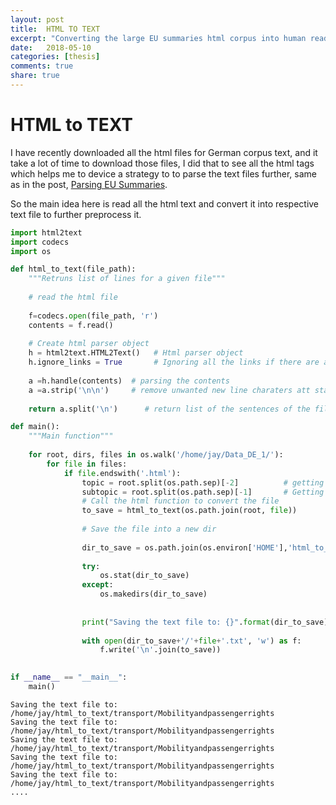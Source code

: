 ```yaml
---
layout: post
title:  HTML TO TEXT
excerpt: "Converting the large EU summaries html corpus into human readable text files."
date:   2018-05-10
categories: [thesis]
comments: true
share: true
---
```


# HTML to TEXT

I have recently downloaded all the html files for German corpus text, and it take a lot of time to download those files, I did that to see all the html tags which helps me to device a strategy to to parse the text files further, same as in the post, [Parsing EU Summaries](https://jdvala.github.io/blog.io/2018-05-02/Parsing-EU-Summaries).


So the main idea here is read all the html text and convert it into respective text file to further preprocess it.


```python
import html2text
import codecs
import os
```


```python
def html_to_text(file_path):
    """Retruns list of lines for a given file"""
    
    # read the html file
    
    f=codecs.open(file_path, 'r')
    contents = f.read()
    
    # Create html parser object
    h = html2text.HTML2Text()   # Html parser object
    h.ignore_links = True       # Ignoring all the links if there are any
    
    a =h.handle(contents)  # parsing the contents
    a =a.strip('\n\n')     # remove unwanted new line charaters att start and end of the file
    
    return a.split('\n')      # return list of the sentences of the file to save

```


```python
def main():
    """Main function"""
    
    for root, dirs, files in os.walk('/home/jay/Data_DE_1/'):
        for file in files:
            if file.endswith('.html'):
                topic = root.split(os.path.sep)[-2]          # getting topic 
                subtopic = root.split(os.path.sep)[-1]       # Getting subtopic
                # Call the html function to convert the file
                to_save = html_to_text(os.path.join(root, file))
                
                # Save the file into a new dir
                
                dir_to_save = os.path.join(os.environ['HOME'],'html_to_text',topic, subtopic)
                
                try:
                    os.stat(dir_to_save)
                except:
                    os.makedirs(dir_to_save)
                    
                    
                print("Saving the text file to: {}".format(dir_to_save))
                
                with open(dir_to_save+'/'+file+'.txt', 'w') as f:
                    f.write('\n'.join(to_save))
                    
```


```python
if __name__ == "__main__":
    main()
```

    Saving the text file to: /home/jay/html_to_text/transport/Mobilityandpassengerrights
    Saving the text file to: /home/jay/html_to_text/transport/Mobilityandpassengerrights
    Saving the text file to: /home/jay/html_to_text/transport/Mobilityandpassengerrights
    Saving the text file to: /home/jay/html_to_text/transport/Mobilityandpassengerrights
    Saving the text file to: /home/jay/html_to_text/transport/Mobilityandpassengerrights
    ....
